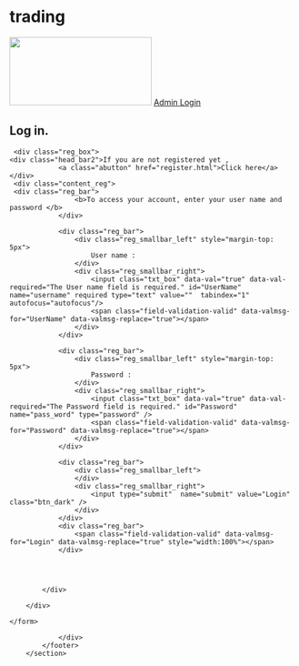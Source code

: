 # trading

<?php
include('session.php');
?>

<!doctype html>
<html>
<head>
    <title>Log in</title>
    <link href="style.css" rel="stylesheet">
 
</head>
<body>


<div class="header">
     <div class="header_bar">
        <img src="logo.jpg" width="250" height="120">
<a href="admin_login_panel.php" class="abutton">Admin Login</a>
        
</div>
</div>
    

<section data-role="content">

 <div class="content">

 <hgroup class="title"><h1>Log in.</h1></hgroup>
 <form action="Login.php" novalidate method="post">
 
     <div class="reg_box">
    <div class="head_bar2">If you are not registered yet ,
                <a class="abutton" href="register.html">Click here</a>  </div>
     <div class="content_reg">
     <div class="reg_bar">
                    <b>To access your account, enter your user name and password </b>
                </div>

                <div class="reg_bar">
                    <div class="reg_smallbar_left" style="margin-top: 5px">
                        User name :
                    </div>
                    <div class="reg_smallbar_right">
                        <input class="txt_box" data-val="true" data-val-required="The User name field is required." id="UserName" name="username" required type="text" value=""  tabindex="1"  autofocus="autofocus"/>
                        <span class="field-validation-valid" data-valmsg-for="UserName" data-valmsg-replace="true"></span>
                    </div>
                </div>

                <div class="reg_bar">
                    <div class="reg_smallbar_left" style="margin-top: 5px">
                        Password :
                    </div>
                    <div class="reg_smallbar_right">
                        <input class="txt_box" data-val="true" data-val-required="The Password field is required." id="Password" name="pass_word" type="password" />
                        <span class="field-validation-valid" data-valmsg-for="Password" data-valmsg-replace="true"></span>
                    </div>
                </div>

                <div class="reg_bar">
                    <div class="reg_smallbar_left">
                    </div>
                    <div class="reg_smallbar_right">
                        <input type="submit"  name="submit" value="Login" class="btn_dark" />
                    </div>
                </div>
                <div class="reg_bar">
                    <span class="field-validation-valid" data-valmsg-for="Login" data-valmsg-replace="true" style="width:100%"></span>
                </div>


               
                
            </div>
        
        </div>

 </div>


    </form>
</div>


</section>

<section data-role="footer" class="footer">
            <footer>
                <div class="footer">
                
                </div>
            </footer>
        </section>
</body>
</html>
		
